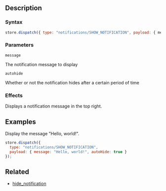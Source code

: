 ## Description

### Syntax

```javascript
store.dispatch({ type: "notifications/SHOW_NOTIFICATION", payload: { message, autoHide } });
```

### Parameters

`message`

The notification message to display

`autohide`

Whether or not the notification hides after a certain period of time

### Effects

Displays a notification message in the top right.

## Examples

Display the message "Hello, world!".

```javascript
store.dispatch({
  type: "notifications/SHOW_NOTIFICATION",
  payload: { message: "Hello, world!", autoHide: true }
});
```

## Related

- [hide_notification](./hide_notification.md)
